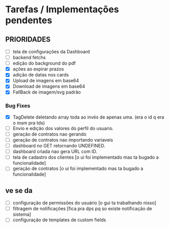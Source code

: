# Tarefas / Implementações pendentes

## PRIORIDADES

- [ ] tela de configurações da Dashboard
- [ ] backend fetchs
- [ ] edição do background do pdf
- [x] ações ao expirar prazos
- [x] adição de datas nos cards
- [x] Upload de imagens em base64
- [x] Download de imagens em base64
- [x] FallBack de imagem/svg padrão

### Bug Fixes

- [x] TagDelete deletando array toda ao invés de apenas uma. (era o id q era o msm pra tds)
- [ ] Envio e edição dos valores do perfil do usuario.
- [ ] geração de contratos nao gerando
- [ ] geração de contratos nao importando variaveis
- [ ] dashboard no GET retornando UNDEFINED.
- [ ] dashboard criada nao gera URL com ID.
- [ ] tela de cadastro dos clientes [o ui foi implementado mas ta bugado a funcionalidade]
- [ ] geração de contratos [o ui foi implementado mas ta bugado a funcionalidade]

## ve se da

- [ ] configuração de permissões do usuário [o gui ta trabalhando nisso]
- [ ] filtragem de notificações [fica pra dps pq so existe notificação de sistema]
- [ ] configuração de templates de custom fields
